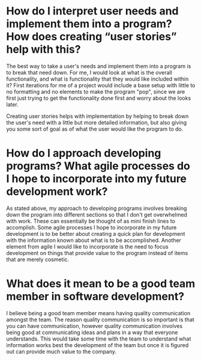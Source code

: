 # How do I interpret user needs and implement them into a program? How does creating “user stories” help with this? #

The best way to take a user's needs and implement them into a program is to break that need down.  For me, I would look at what is the overall functionality, and what is functionality that they would like included within it?  First iterations for me of a project would include a base setup with little to no formatting and no elements to make the program "pop", since we are first just trying to get the functionality done first and worry about the looks later.

Creating user stories helps with implementation by helping to break down the user's need with a little but more detailed information, but also giving you some sort of goal as of what the user would like the program to do.

# How do I approach developing programs? What agile processes do I hope to incorporate into my future development work? #

As stated above, my approach to developing programs involves breaking down the program into different sections so that I don't get overwhelmed with work.  These can essentially be thought of as mini finish lines to accomplish.  Some agile processes I hope to incorporate in my future development is to be better about creating a quick plan for development with the information known about what is to be accomplished.  Another element from agile I would like to incorporate is the need to focus development on things that provide value to the program instead of items that are merely cosmetic.  

# What does it mean to be a good team member in software development? #

I believe being a good team member means having quality communication amongst the team.  The reason quality communication is so important is that you can have communication, however quality communication involves being good at communicating ideas and plans in a way that everyone understands.  This would take some time with the team to understand what information works best the development of the team but once it is figured out can provide much value to the company. 
